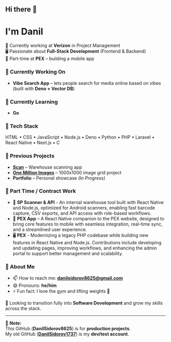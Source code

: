 ## Hi there 👋

# I'm Danil  

💼 Currently working at **Verizon** in Project Management  
🖥️ Passionate about **Full-Stack Development** (Frontend & Backend)  
📱 Part-time at **PEX** – building a mobile app  

### 🔭 Currently Working On
- **Vibe Search App** – lets people search for media online based on vibes (built with **Deno + Vector DB**)  

### 🌱 Currently Learning
- **Go**  

### 🔧 Tech Stack
HTML • CSS • JavaScript • Node.js • Deno • Python • PHP • Laravel • React Native • Next.js • C  

### 📂 Previous Projects
- **[Scan](https://scans.omnaris.xyz/)** – Warehouse scanning app  
- **[One Million Images](https://omnaris.xyz/)** – 1000x1000 image grid project 
- **Portfolio** – Personal showcase *(In Progress)*

### 💼 Part Time / Contract Work
- 📱 **SP Scanner & API** - An internal warehouse tool built with React Native and Node.js, optimized for Android scanners, enabling fast barcode capture, CSV exports, and API access with role-based workflows.
- 📱 **PEX App** – A React Native companion to the PEX website, designed to bring core features to mobile with seamless integration, real-time sync, and a streamlined user experience.
- 🖥️ **PEX** - Modernizing a legacy PHP codebase while building new features in React Native and Node.js. Contributions include developing and updating pages, improving workflows, and enhancing the admin portal to support better management and scalability.

### 💬 About Me
- 📫 How to reach me: **danilsidorov8625@gmail.com**  
- 😄 Pronouns: **he/him**  
- ⚡ Fun fact: I love the gym and lifting weights 💪  

🌟 Looking to transition fully into **Software Development** and grow my skills across the stack.  

---

📌 **Note:**  
This GitHub (**DanilSidorov8625**) is for **production projects**.  
My old GitHub (**[DanilSidorov1737](https://github.com/DanilSidorov1737)**) is my **dev/test account**.  
